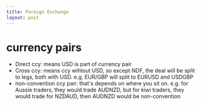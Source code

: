 ```yaml
---
title: Foreign Exchange
layout: post
---
```

# currency pairs
- Direct ccy: means USD is part of currency pair
- Cross ccy: means ccy wihtout USD, so except NDF, the deal will be split to legs, both with USD. e.g. EUR/GBP will split to EURUSD and USDGBP
- non-convention ccy pair: that's depends on where you sit on. e.g. for Aussie traders, they would trade AUDNZD, but for kiwi traders, they would trade for NZDAUD, then AUDNZD would be non-convention
